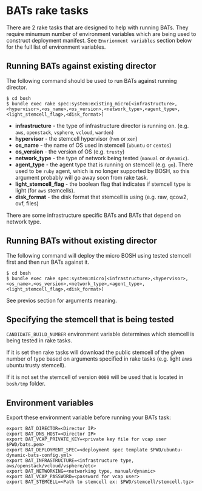 # BATs rake tasks

There are 2 rake tasks that are designed to help with running BATs. They require minumum number of environment variables which are being used to construct deployment manifest. See `Envrionment variables` section below for the full list of environment variables.

## Running BATs against existing director

The following command should be used to run BATs against running director.

```
$ cd bosh
$ bundle exec rake spec:system:existing_micro[<infrastructure>,<hypervisor>,<os_name>,<os_version>,<network_type>,<agent_type>,<light_stemcell_flag>,<disk_format>]
```

* **infrastructure** - the type of infrastructure director is running on. (e.g. `aws`, `openstack`, `vsphere`, `vcloud`, `warden`)
* **hypervisor** - the stemcell hypervisor (`hvm` or `xen`)
* **os_name** - the name of OS used in stemcell (`ubuntu` or `centos`)
* **os_version** - the version of OS (e.g. `trusty`)
* **network_type** - the type of network being tested (`manual` or `dynamic`).
* **agent_type** - the agent type that is running on stemcell (e.g. `go`). There used to be `ruby` agent, which is no longer supported by BOSH, so this argument probably will go away soon from rake task.
* **light_stemcell_flag** - the boolean flag that indicates if stemcell type is light (for `aws` stemcells).
* **disk_format** - the disk format that stemcell is using (e.g. raw, qcow2, ovf, files)

There are some infrastructure specific BATs and BATs that depend on network type.

## Running BATs without existing director

The following command will deploy the micro BOSH using tested stemcell first and then run BATs against it.

```
$ cd bosh
$ bundle exec rake spec:system:micro[<infrastructure>,<hypervisor>,<os_name>,<os_version>,<network_type>,<agent_type>,<light_stemcell_flag>,<disk_format>]
```

See previos section for arguments meaning.

## Specifying the stemcell that is being tested

`CANDIDATE_BUILD_NUMBER` environment variable determines which stemcell is being tested in rake tasks.

If it is set then rake tasks will download the public stemcell of the given number of type based on arguments specified in rake tasks (e.g. light aws ubuntu trusty stemcell).

If it is not set the stemcell of version `0000` will be used that is located in `bosh/tmp` folder.

## Environment variables

Export these environment variable before running your BATs task:

```
export BAT_DIRECTOR=<Director IP>
export BAT_DNS_HOST=<Director IP>
export BAT_VCAP_PRIVATE_KEY=<private key file for vcap user $PWD/bats.pem>
export BAT_DEPLOYMENT_SPEC=<deployment spec template $PWD/ubuntu-dynamic-bats-config.yml>
export BAT_INFRASTRUCTURE=<infrastructure type, aws/openstack/vcloud/vsphere/etc>
export BAT_NETWORKING=<networking type, manual/dynamic>
export BAT_VCAP_PASSWORD=<password for vcap user>
export BAT_STEMCELL=<Path to stemcell ex: $PWD/stemcell/stemcell.tgz>
```
